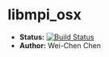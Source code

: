 # libmpi_osx

* **Status:** [![Build Status](https://travis-ci.org/snoweye/libmpi_osx.png)](https://travis-ci.org/snoweye/libmpi_osx)
* **Author:** Wei-Chen Chen


